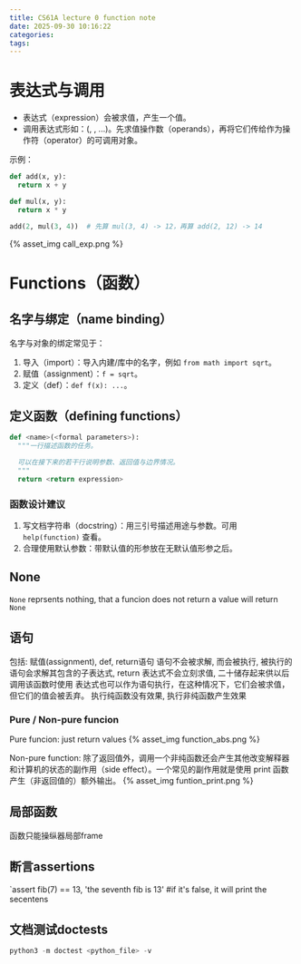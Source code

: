 ```yaml
---
title: CS61A lecture 0 function note
date: 2025-09-30 10:16:22
categories:
tags:
---
```


# 表达式与调用

- 表达式（expression）会被求值，产生一个值。
- 调用表达式形如：<operator>(<operand1>, <operand2>, ...)。先求值操作数（operands），再将它们传给作为操作符（operator）的可调用对象。

示例：

```py
def add(x, y):
  return x + y

def mul(x, y):
  return x * y

add(2, mul(3, 4))  # 先算 mul(3, 4) -> 12，再算 add(2, 12) -> 14
```

{% asset_img call_exp.png %}

# Functions（函数）

## 名字与绑定（name binding）

名字与对象的绑定常见于：
1. 导入（import）：导入内建/库中的名字，例如 `from math import sqrt`。
2. 赋值（assignment）：`f = sqrt`。
3. 定义（def）：`def f(x): ...`。

## 定义函数（defining functions）

```py
def <name>(<formal parameters>):
  """一行描述函数的任务。

  可以在接下来的若干行说明参数、返回值与边界情况。
  """
  return <return expression>
```

### 函数设计建议
1. 写文档字符串（docstring）：用三引号描述用途与参数。可用 `help(function)` 查看。
2. 合理使用默认参数：带默认值的形参放在无默认值形参之后。


## None
`None` reprsents nothing, that a funcion does not return a value will return `None`
## 语句
包括: 赋值(assignment), def, return语句
语句不会被求解, 而会被执行, 被执行的语句会求解其包含的子表达式, return 表达式不会立刻求值, 二十储存起来供以后调用该函数时使用
表达式也可以作为语句执行，在这种情况下，它们会被求值，但它们的值会被丢弃。
执行纯函数没有效果, 执行非纯函数产生效果
### Pure / Non-pure funcion
Pure funcion: just return values
{% asset_img function_abs.png %}

Non-pure function: 除了返回值外，调用一个非纯函数还会产生其他改变解释器和计算机的状态的副作用（side effect）。一个常见的副作用就是使用 print 函数产生（非返回值的）额外输出。
{% asset_img funtion_print.png %}

## 局部函数
函数只能操纵器局部frame

## 断言assertions
`assert fib(7) == 13, 'the seventh fib is 13' #if it's false, it will print the secentens

## 文档测试doctests
```py
python3 -m doctest <python_file> -v
```
